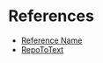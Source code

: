 # References

- [Reference Name](https://example.com)
- [RepoToText](https://github.com/GeekyGhost/RepoToText)
